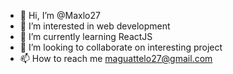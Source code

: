 - 👋 Hi, I’m @Maxlo27
- 👀 I’m interested in web development
- 🌱 I’m currently learning ReactJS
- 💞️ I’m looking to collaborate on interesting project
- 📫 How to reach me maguattelo27@gmail.com

<!---
Maxlo27/Maxlo27 is a ✨ special ✨ repository because its `README.md` (this file) appears on your GitHub profile.
You can click the Preview link to take a look at your changes.
--->
